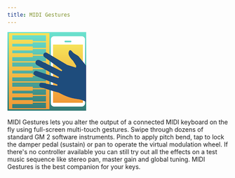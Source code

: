 ```yaml
---
title: MIDI Gestures
---
```

![MIDI Gestures logo](MidiGestures180.png "MIDI Gestures")

MIDI Gestures lets you alter the output of a connected MIDI keyboard on the fly using full-screen multi-touch gestures. Swipe through dozens of standard GM 2 software instruments. Pinch to apply pitch bend, tap to lock the damper pedal (sustain) or pan to operate the virtual modulation wheel. If there's no controller available you can still try out all the effects on a test music sequence like stereo pan, master gain and global tuning. MIDI Gestures is the best companion for your keys.
